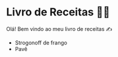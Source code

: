 # Livro de Receitas :man_cook:

Olá! Bem vindo ao meu livro de receitas :writing_hand:

- Strogonoff de frango
- Pavê 

